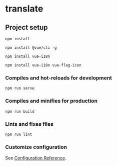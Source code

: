 # translate

## Project setup
```
npm install

npm install @vue/cli -g

npm install vue-i18n

npm install vue-i18n vue-flag-icon
```


### Compiles and hot-reloads for development
```
npm run serve
```

### Compiles and minifies for production
```
npm run build
```

### Lints and fixes files
```
npm run lint
```

### Customize configuration
See [Configuration Reference](https://cli.vuejs.org/config/).
